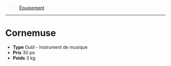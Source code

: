 ﻿---
!Equipment
Type: Outil - Instrument de musique
Price: 30 po
Weight: 3 kg
Id: equipment_hd.md#cornemuse
ParentLink: equipment_hd.md#Équipement
Name: Cornemuse
ParentName: Équipement
NameLevel: 1
---
> [Équipement](hd_equipment.md)

---

# Cornemuse

- **Type** Outil - Instrument de musique
- **Prix** 30 po
- **Poids** 3 kg

